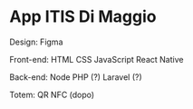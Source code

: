 # App ITIS Di Maggio

Design: Figma


Front-end:
    HTML
    CSS
    JavaScript
    React Native

Back-end:
    Node
    PHP (?)
    Laravel (?)

Totem:
    QR
    NFC (dopo)

